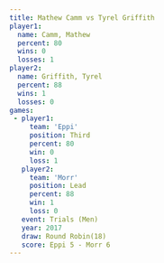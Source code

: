 ```yaml
---
title: Mathew Camm vs Tyrel Griffith
player1:               
  name: Camm, Mathew   
  percent: 80          
  wins: 0              
  losses: 1            
player2:               
  name: Griffith, Tyrel
  percent: 88          
  wins: 1              
  losses: 0            
games:
 - player1:         
     team: 'Eppi'   
     position: Third
     percent: 80    
     win: 0         
     loss: 1        
   player2:        
     team: 'Morr'  
     position: Lead
     percent: 88   
     win: 1        
     loss: 0       
   event: Trials (Men)   
   year: 2017            
   draw: Round Robin(18) 
   score: Eppi 5 - Morr 6
---
```

